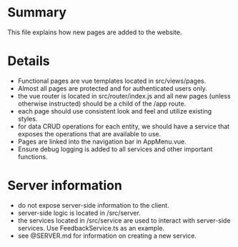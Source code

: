 # Summary

This file explains how new pages are added to the website.

# Details

- Functional pages are vue templates located in src/views/pages.
- Almost all pages are protected and for authenticated users only.
- the vue router is located in src/router/index.js and all new pages (unless otherwise instructed) should be a child of
  the /app route.
- each page should use consistent look and feel and utilize existing styles.
- for data CRUD operations for each entity, we should have a service that exposes the operations that are available to
  use.
- Pages are linked into the navigation bar in AppMenu.vue.
- Ensure debug logging is added to all services and other important functions.

# Server information

- do not expose server-side information to the client.
- server-side logic is located in /src/server.
- the services located in /src/service are used to interact with server-side services. Use FeedbackService.ts as an
  example.
- see @SERVER.md for information on creating a new service.

